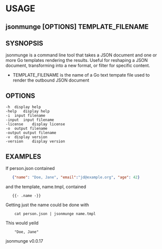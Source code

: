 
# USAGE

## jsonmunge [OPTIONS] TEMPLATE_FILENAME

## SYSNOPSIS

jsonmunge is a command line tool that takes a JSON document and
one or more Go templates rendering the results. Useful for
reshaping a JSON document, transforming into a new format,
or filter for specific content.

+ TEMPLATE_FILENAME is the name of a Go text tempate file used to render
  the outbound JSON document

## OPTIONS

	-h	display help
	-help	display help
	-i	input filename
	-input	input filename
	-license	display license
	-o	output filename
	-output	output filename
	-v	display version
	-version	display version

## EXAMPLES

If person.json contained

```json
   {"name": "Doe, Jane", "email":"jd@example.org", "age": 42}
```

and the template, name.tmpl, contained 

```template
   {{- .name -}}
```

Getting just the name could be done with

```shell
    cat person.json | jsonmunge name.tmpl
```

This would yeild

```csv
    "Doe, Jane"
```


jsonmunge v0.0.17
